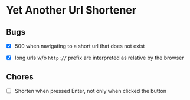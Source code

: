 # Yet Another Url Shortener

## Bugs

* [x] 500 when navigating to a short url that does not exist
* [x] long urls w/o `http://` prefix are interpreted as relative by the browser


## Chores

* [ ] Shorten when pressed Enter, not only when clicked the button
